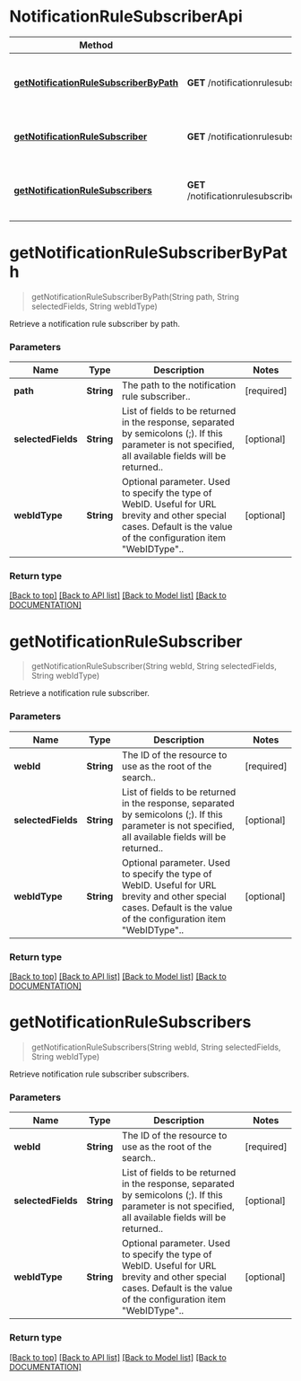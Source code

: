 # NotificationRuleSubscriberApi

Method | HTTP request | Description
------------ | ------------- | -------------
[**getNotificationRuleSubscriberByPath**](NotificationRuleSubscriberApi.md#getnotificationrulesubscriberbypath) | **GET** /notificationrulesubscribers | Retrieve a notification rule subscriber by path.
[**getNotificationRuleSubscriber**](NotificationRuleSubscriberApi.md#getnotificationrulesubscriber) | **GET** /notificationrulesubscribers/{webId} | Retrieve a notification rule subscriber.
[**getNotificationRuleSubscribers**](NotificationRuleSubscriberApi.md#getnotificationrulesubscribers) | **GET** /notificationrulesubscribers/{webId}/notificationrulesubscribers | Retrieve notification rule subscriber subscribers.


# **getNotificationRuleSubscriberByPath**
> getNotificationRuleSubscriberByPath(String path, String selectedFields, String webIdType)

Retrieve a notification rule subscriber by path.

### Parameters

Name | Type | Description | Notes
------------- | ------------- | ------------- | -------------
 **path** | **String**| The path to the notification rule subscriber.. | [required]
 **selectedFields** | **String**| List of fields to be returned in the response, separated by semicolons (;). If this parameter is not specified, all available fields will be returned.. | [optional]
 **webIdType** | **String**| Optional parameter. Used to specify the type of WebID. Useful for URL brevity and other special cases. Default is the value of the configuration item "WebIDType".. | [optional]


### Return type



[[Back to top]](#) [[Back to API list]](../../DOCUMENTATION.md#documentation-for-api-endpoints) [[Back to Model list]](../../DOCUMENTATION.md#documentation-for-models) [[Back to DOCUMENTATION]](../../DOCUMENTATION.md)

# **getNotificationRuleSubscriber**
> getNotificationRuleSubscriber(String webId, String selectedFields, String webIdType)

Retrieve a notification rule subscriber.

### Parameters

Name | Type | Description | Notes
------------- | ------------- | ------------- | -------------
 **webId** | **String**| The ID of the resource to use as the root of the search.. | [required]
 **selectedFields** | **String**| List of fields to be returned in the response, separated by semicolons (;). If this parameter is not specified, all available fields will be returned.. | [optional]
 **webIdType** | **String**| Optional parameter. Used to specify the type of WebID. Useful for URL brevity and other special cases. Default is the value of the configuration item "WebIDType".. | [optional]


### Return type



[[Back to top]](#) [[Back to API list]](../../DOCUMENTATION.md#documentation-for-api-endpoints) [[Back to Model list]](../../DOCUMENTATION.md#documentation-for-models) [[Back to DOCUMENTATION]](../../DOCUMENTATION.md)

# **getNotificationRuleSubscribers**
> getNotificationRuleSubscribers(String webId, String selectedFields, String webIdType)

Retrieve notification rule subscriber subscribers.

### Parameters

Name | Type | Description | Notes
------------- | ------------- | ------------- | -------------
 **webId** | **String**| The ID of the resource to use as the root of the search.. | [required]
 **selectedFields** | **String**| List of fields to be returned in the response, separated by semicolons (;). If this parameter is not specified, all available fields will be returned.. | [optional]
 **webIdType** | **String**| Optional parameter. Used to specify the type of WebID. Useful for URL brevity and other special cases. Default is the value of the configuration item "WebIDType".. | [optional]


### Return type



[[Back to top]](#) [[Back to API list]](../../DOCUMENTATION.md#documentation-for-api-endpoints) [[Back to Model list]](../../DOCUMENTATION.md#documentation-for-models) [[Back to DOCUMENTATION]](../../DOCUMENTATION.md)
